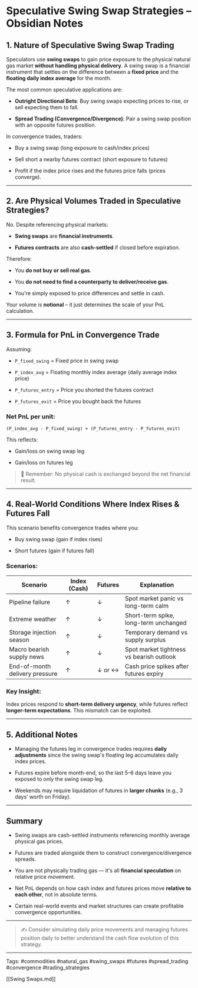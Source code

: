 # Speculative Swing Swap Strategies – Obsidian Notes

## 1. Nature of Speculative Swing Swap Trading

Speculators use **swing swaps** to gain price exposure to the physical natural gas market **without handling physical delivery**. A swing swap is a financial instrument that settles on the difference between a **fixed price** and the **floating daily index average** for the month.

The most common speculative applications are:

- **Outright Directional Bets**: Buy swing swaps expecting prices to rise, or sell expecting them to fall.
    
- **Spread Trading (Convergence/Divergence)**: Pair a swing swap position with an opposite futures position.
    

In convergence trades, traders:

- Buy a swing swap (long exposure to cash/index prices)
    
- Sell short a nearby futures contract (short exposure to futures)
    
- Profit if the index price rises and the futures price falls (prices converge).
    

---

## 2. Are Physical Volumes Traded in Speculative Strategies?

No. Despite referencing physical markets:

- **Swing swaps** are **financial instruments**.
    
- **Futures contracts** are also **cash-settled** if closed before expiration.
    

Therefore:

- You **do not buy or sell real gas**.
    
- You **do not need to find a counterparty to deliver/receive gas**.
    
- You're simply exposed to price differences and settle in cash.
    

Your volume is **notional** – it just determines the scale of your PnL calculation.

---

## 3. Formula for PnL in Convergence Trade

Assuming:

- `P_fixed_swing` = Fixed price in swing swap
    
- `P_index_avg` = Floating monthly index average (daily average index price)
    
- `P_futures_entry` = Price you shorted the futures contract
    
- `P_futures_exit` = Price you bought back the futures
    

### Net PnL per unit:

```
(P_index_avg - P_fixed_swing) + (P_futures_entry - P_futures_exit)
```

This reflects:

- Gain/loss on swing swap leg
    
- Gain/loss on futures leg
    

> 📌 Remember: No physical cash is exchanged beyond the net financial result.

---

## 4. Real-World Conditions Where Index Rises & Futures Fall

This scenario benefits convergence trades where you:

- Buy swing swap (gain if index rises)
    
- Short futures (gain if futures fall)
    

### Scenarios:

|Scenario|Index (Cash)|Futures|Explanation|
|---|---|---|---|
|Pipeline failure|↑|↓|Spot market panic vs long-term calm|
|Extreme weather|↑|↓|Short-term spike, long-term unchanged|
|Storage injection season|↑|↓|Temporary demand vs supply surplus|
|Macro bearish supply news|↑|↓|Spot market tightness vs bearish outlook|
|End-of-month delivery pressure|↑|↓ or ↔|Cash price spikes after futures expiry|

### Key Insight:

Index prices respond to **short-term delivery urgency**, while futures reflect **longer-term expectations**. This mismatch can be exploited.

---

## 5. Additional Notes

- Managing the futures leg in convergence trades requires **daily adjustments** since the swing swap's floating leg accumulates daily index prices.
    
- Futures expire before month-end, so the last 5–6 days leave you exposed to only the swing swap leg.
    
- Weekends may require liquidation of futures in **larger chunks** (e.g., 3 days’ worth on Friday).
    

---

## Summary

- Swing swaps are cash-settled instruments referencing monthly average physical gas prices.
    
- Futures are traded alongside them to construct convergence/divergence spreads.
    
- You are not physically trading gas — it's all **financial speculation** on relative price movement.
    
- Net PnL depends on how cash index and futures prices move **relative to each other**, not in absolute terms.
    
- Certain real-world events and market structures can create profitable convergence opportunities.
    

---

> ✍️ Consider simulating daily price movements and managing futures position daily to better understand the cash flow evolution of this strategy.

---

Tags: #commodities #natural_gas #swing_swaps #futures #spread_trading #convergence #trading_strategies

[[Swing Swaps.md]]